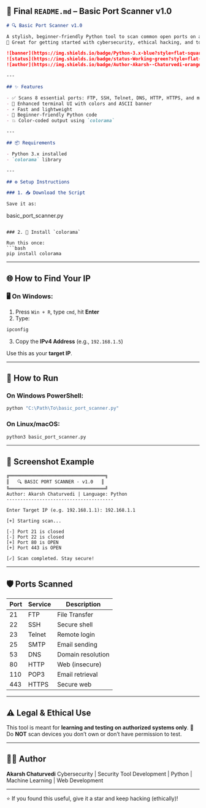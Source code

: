 
## 📘 Final `README.md` – Basic Port Scanner v1.0

```markdown
# 🔍 Basic Port Scanner v1.0

A stylish, beginner-friendly Python tool to scan common open ports on a target IP.  
🎯 Great for getting started with cybersecurity, ethical hacking, and tool development.

![banner](https://img.shields.io/badge/Python-3.x-blue?style=flat-square)
![status](https://img.shields.io/badge/status-Working-green?style=flat-square)
![author](https://img.shields.io/badge/Author-Akarsh--Chaturvedi-orange?style=flat-square)

---

## ✨ Features

- ✅ Scans 8 essential ports: FTP, SSH, Telnet, DNS, HTTP, HTTPS, and more
- 🎨 Enhanced terminal UI with colors and ASCII banner
- ⚡ Fast and lightweight
- 🧠 Beginner-friendly Python code
- 💥 Color-coded output using `colorama`

---

## 📦 Requirements

- Python 3.x installed
- `colorama` library

---

## ⚙️ Setup Instructions

### 1. 📥 Download the Script

Save it as:
```

basic\_port\_scanner.py

````

### 2. 🐍 Install `colorama`

Run this once:
```bash
pip install colorama
````

---

## 🌐 How to Find Your IP

### 🖥️ On Windows:

1. Press `Win + R`, type `cmd`, hit **Enter**
2. Type:

```cmd
ipconfig
```

3. Copy the **IPv4 Address** (e.g., `192.168.1.5`)

Use this as your **target IP**.

---

## 🚀 How to Run

### On Windows PowerShell:

```powershell
python "C:\Path\To\basic_port_scanner.py"
```

### On Linux/macOS:

```bash
python3 basic_port_scanner.py
```

---

## 📸 Screenshot Example

```
╔═══════════════════════════════════╗
║   🔍 BASIC PORT SCANNER - v1.0   ║
╚═══════════════════════════════════╝
Author: Akarsh Chaturvedi | Language: Python
---------------------------------------

Enter Target IP (e.g. 192.168.1.1): 192.168.1.1

[+] Starting scan...

[-] Port 21 is closed
[-] Port 22 is closed
[+] Port 80 is OPEN
[+] Port 443 is OPEN

[✓] Scan completed. Stay secure!
```

---

## 🛡️ Ports Scanned

| Port | Service | Description       |
| ---- | ------- | ----------------- |
| 21   | FTP     | File Transfer     |
| 22   | SSH     | Secure shell      |
| 23   | Telnet  | Remote login      |
| 25   | SMTP    | Email sending     |
| 53   | DNS     | Domain resolution |
| 80   | HTTP    | Web (insecure)    |
| 110  | POP3    | Email retrieval   |
| 443  | HTTPS   | Secure web        |

---

## ⚠️ Legal & Ethical Use

This tool is meant for **learning and testing on authorized systems only**.
🚫 Do **NOT** scan devices you don’t own or don’t have permission to test.

---

## 👨‍💻 Author

**Akarsh Chaturvedi**
Cybersecurity | Security Tool Development | Python | Machine Learning | Web Development

---

⭐ If you found this useful, give it a star and keep hacking (ethically)!

```

